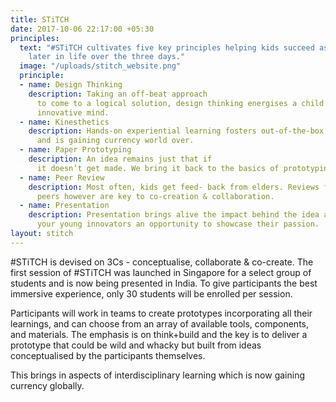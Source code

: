 ```yaml
---
title: STiTCH
date: 2017-10-06 22:17:00 +05:30
principles:
  text: "#STiTCH cultivates five key principles helping kids succeed as innovators
    later in life over the three days."
  image: "/uploads/stitch_website.png"
  principle:
  - name: Design Thinking
    description: Taking an off-beat approach
      to come to a logical solution, design thinking energises a child’s
      innovative mind.
  - name: Kinesthetics
    description: Hands-on experiential learning fosters out-of-the-box thinking
      and is gaining currency world over.
  - name: Paper Prototyping
    description: An idea remains just that if
      it doesn’t get made. We bring it back to the basics of prototyping using simple materials.
  - name: Peer Review
    description: Most often, kids get feed- back from elders. Reviews from their
      peers however are key to co-creation & collaboration.
  - name: Presentation
    description: Presentation brings alive the impact behind the idea and gives
      your young innovators an opportunity to showcase their passion.
layout: stitch
---
```


#STiTCH is devised on 3Cs - conceptualise, collaborate & co-create. The first session of #STiTCH was launched in Singapore for a select group of students and is now being presented in India. To give participants the best immersive experience, only 30 students will be enrolled per session.

Participants will work in teams to create prototypes incorporating all their learnings, and can choose from an array of available tools, components, and materials. The emphasis is on think+build and the key is to deliver a prototype that could be wild and whacky but built from ideas conceptualised by the participants themselves.

This brings in aspects of interdisciplinary learning which is now gaining currency globally.
